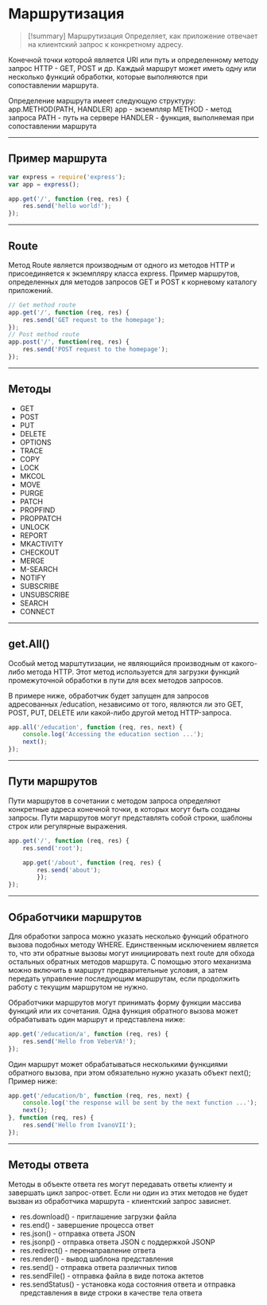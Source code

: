 # Маршрутизация
> [!summary] Маршрутизация
> Определяет, как приложение отвечает на клиентский запрос к конкретному адресу.

Конечной точки которой является URI или путь и определенному методу запрос HTTP - GET, POST и др. Каждый маршрут может иметь одну или несколько функций обработки, которые выполняются при сопоставлении маршрута.

Определение маршрута имеет следующую структуру:
app.METHOD(PATH, HANDLER)
app - экземпляр
METHOD - метод запроса
PATH - путь на сервере
HANDLER - функция, выполняемая при сопоставлении маршрута
***
## Пример маршрута
~~~JavaScript
var express = require('express');
var app = express();

app.get('/', function (req, res) {
	res.send('hello world!');
});
~~~
***
## Route
Метод Route является производным от одного из методов HTTP и присоединяется к экземпляру класса express. 
Пример маршрутов, определенных для методов запросов GET и POST к корневому каталогу приложений.
~~~JavaScript
// Get method route
app.get('/', function (req, res) {
	res.send('GET request to the homepage');
});
// Post method route
app.post('/', function(req, res) {
	res.send('POST request to the homepage');
});
~~~
***
## Методы
- GET
- POST
- PUT
- DELETE
- OPTIONS
- TRACE
- COPY
- LOCK
- MKCOL
- MOVE
- PURGE
- PATCH
- PROPFIND
- PROPPATCH
- UNLOCK
- REPORT
- MKACTIVITY
- CHECKOUT
- MERGE
- M-SEARCH
- NOTIFY
- SUBSCRIBE
- UNSUBSCRIBE
- SEARCH
- CONNECT
***
## get.All()
Особый метод марштутизации, не являющийся производным от какого-либо метода HTTP.
Этот метод используется для загрузки функций промежуточной обработки в пути для всех методов запросов.

В примере ниже, обработчик будет запущен для запросов адресованных /education, независимо от того, являются ли это GET, POST, PUT, DELETE или какой-либо другой метод HTTP-запроса.
~~~JavaScript
app.all('/education', function (req, res, next) {
	console.log('Accessing the education section ...');
	next();
});
~~~
***
## Пути маршрутов
Пути маршрутов в сочетании с методом запроса определяют конкретные адреса конечной точки, в которых могут быть созданы запросы. Пути маршрутов могут представлять собой строки, шаблоны строк или регулярные выражения.
~~~JavaScript
app.get('/', function (req, res) {
	res.send('root');

	app.get('/about', function (req, res) {
		res.send('about');
		});
});
~~~
***
## Обработчики маршрутов
Для обработки запроса можно указать несколько функций обратного вызова подобных методу WHERE. Единственным исключением является то, что эти обратные вызовы могут инициировать next route для обхода остальных обратных методов маршрута. С помощью этого механизма можно включить в маршрут предварительные условия, а затем передать управление последующим маршрутам, если продолжить работу с текущим маршрутом не нужно.

Обработчики маршрутов могут принимать форму функции массива функций или их сочетания. Одна функция обратного вызова может обрабатывать один маршрут и представлена ниже:
~~~JavaScript
app.get('/education/a', function (req, res) {
	res.send('Hello from VeberVA!');
});
~~~

Один маршрут может обрабатываться несколькими функциями обратного вызова, при этом обязательно нужно указать объект next();
Пример ниже:
~~~JavaScript
app.get('/education/b', function (req, res, next) {
	console.log('the response will be sent by the next function ...');
	next();
}, function (req, res) {
	res.send('Hello from IvanoVII');
});
~~~
***
## Методы ответа
Методы в объекте ответа res могут передавать ответы клиенту и завершать цикл запрос-ответ. Если ни один из этих методов не будет вызван из обработчика маршрута - клиентский запрос зависнет.
- res.download() - приглашение загрузки файла
- res.end() - завершение процесса ответ
- res.json() - отправка ответа JSON
- res.jsonp() - отправка ответа JSON с поддержкой JSONP
- res.redirect() - перенаправление ответа
- res.render() - вывод шаблона представления
- res.send() - отправка ответа различных типов
- res.sendFile() - отправка файла в виде потока актетов
- res.sendStatus() - установка кода состояния ответа и отправка представления в виде строки в качестве тела ответа
